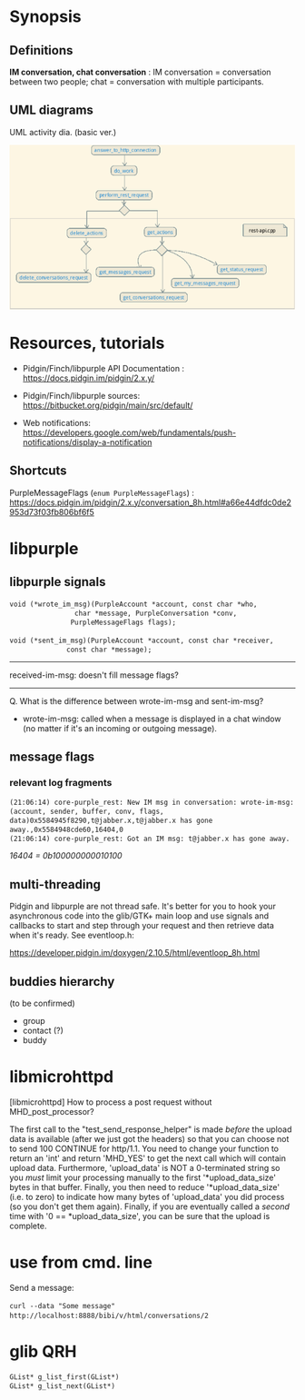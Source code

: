 # Synopsis

## Definitions

**IM conversation, chat conversation** : IM conversation = conversation between two
people; chat = conversation with multiple participants.

## UML diagrams

UML activity dia. (basic ver.)

![purple rest uml 1](uml-purple-rest-activity-dia.png?raw=true "UML activity dia. (basic ver.)")

# Resources, tutorials

* Pidgin/Finch/libpurple API Documentation : https://docs.pidgin.im/pidgin/2.x.y/

* Pidgin/Finch/libpurple sources: https://bitbucket.org/pidgin/main/src/default/

* Web notifications: https://developers.google.com/web/fundamentals/push-notifications/display-a-notification

## Shortcuts

PurpleMessageFlags (`enum PurpleMessageFlags`) :
https://docs.pidgin.im/pidgin/2.x.y/conversation_8h.html#a66e44dfdc0de2953d73f03fb806bf6f5

# libpurple

## libpurple signals

```
void (*wrote_im_msg)(PurpleAccount *account, const char *who,
                char *message, PurpleConversation *conv,
               PurpleMessageFlags flags);

void (*sent_im_msg)(PurpleAccount *account, const char *receiver,
              const char *message);
```
-----

received-im-msg: doesn't fill message flags?

-----

Q. What is the difference between wrote-im-msg and sent-im-msg?

- wrote-im-msg: called when a message is displayed in a chat window (no matter if it's an
incoming or outgoing message).

## message flags

### relevant log fragments

```
(21:06:14) core-purple_rest: New IM msg in conversation: wrote-im-msg: (account, sender, buffer, conv, flags, data)0x5584945f8290,t@jabber.x,t@jabber.x has gone away.,0x5584948cde60,16404,0
(21:06:14) core-purple_rest: Got an IM msg: t@jabber.x has gone away.
```
*16404 = 0b100000000010100*

## multi-threading

Pidgin and libpurple are not thread safe.  It's better for you to hook
your asynchronous code into the glib/GTK+ main loop and use signals and
callbacks to start and step through your request and then retrieve data
when it's ready.  See eventloop.h:

https://developer.pidgin.im/doxygen/2.10.5/html/eventloop_8h.html


## buddies hierarchy

(to be confirmed)

* group
 * contact (?)
  * buddy


# libmicrohttpd

[libmicrohttpd] How to process a post request without MHD_post_processor?

The first call to the "test_send_response_helper" is made *before* the
upload data is available (after we just got the headers) so that you can
choose not to send 100 CONTINUE for http/1.1.  You need to change your
function to return an 'int' and return 'MHD_YES' to get the next call
which will contain upload data.  Furthermore, 'upload_data' is NOT a
0-terminated string so you *must* limit your processing manually to the
first '*upload_data_size' bytes in that buffer.  Finally, you then need
to reduce '*upload_data_size'  (i.e. to zero) to indicate how many bytes
of 'upload_data' you did process (so you don't get them again).
Finally, if you are eventually called  a *second* time with '0 ==
*upload_data_size', you can be sure that the upload is complete.


# use from cmd. line

Send a message:

`curl --data "Some message" http://localhost:8888/bibi/v/html/conversations/2`


# glib QRH

```
GList* g_list_first(GList*)
GList* g_list_next(GList*)
```

